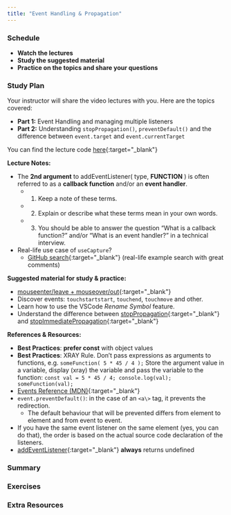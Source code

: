 ```yaml
---
title: "Event Handling & Propagation"
---
```


### Schedule

  - **Watch the lectures**
  - **Study the suggested material**
  - **Practice on the topics and share your questions**

### Study Plan

  Your instructor will share the video lectures with you. Here are the topics covered:

  - **Part 1:** Event Handling and managing multiple listeners
  - **Part 2:** Understanding `stopPropagation()`, `preventDefault()` and the difference between `event.target` and `event.currentTarget`

  You can find the lecture code [here](https://github.com/in-tech-gration/WDX-180/blob/main/curriculum/week16/assets/code/day01/index.html){:target="_blank"}

  **Lecture Notes:**

  - The **2nd argument** to addEventListener( type, **FUNCTION** ) is often referred to as a **callback function** and/or an **event handler**.  
    - 1) Keep a note of these terms. 
    - 2) Explain or describe what these terms mean in your own words. 
    - 3) You should be able to answer the question “What is a callback function?” and/or “What is an event handler?” in a technical interview.  
  - Real-life use case of `useCapture`?  
    - [GitHub search](https://github.com/HumanSignal/label-studio/blob/fb8eddd5a9f6d92b68a74f44bda61207b574291d/web/libs/editor/src/tools/MagicWand.js#L262){:target="_blank"} (real-life example search with great comments)  

  **Suggested material for study & practice:**

  - [mouseenter/leave + mouseover/out](https://javascript.info/mousemove-mouseover-mouseout-mouseenter-mouseleave){:target="_blank"}   
  - Discover events: `touchstartstart`, `touchend`, `touchmove` and other.  
  - Learn how to use the VSCode *Rename Symbol* feature.  
  - Understand the difference between [stopPropagation](https://developer.mozilla.org/en-US/docs/Web/API/Event/stopPropagation){:target="_blank"} and [stopImmediatePropagation](https://developer.mozilla.org/en-US/docs/Web/API/Event/stopImmediatePropagation){:target="_blank"} 

  **References & Resources:**

  - **Best Practices**: **prefer const** with object values  
  - **Best Practices**: XRAY Rule. Don’t pass expressions as arguments to functions, e.g. `someFunction( 5 * 45 / 4 );` Store the argument value in a variable, display (xray) the variable and pass the variable to the function: `const val = 5 * 45 / 4; console.log(val); someFunction(val);`  
  - [Events Reference (MDN)](https://developer.mozilla.org/en-US/docs/Web/Events){:target="_blank"}  
  - `event.preventDefault()`: in the case of an `<a\>` tag, it prevents the redirection.  
    - The default behaviour that will be prevented differs from element to element and from event to event.  
  - If you have the same event listener on the same element (yes, you can do that), the order is based on the actual source code declaration of the listeners.   
  - [addEventListener](https://developer.mozilla.org/en-US/docs/Web/API/EventTarget/addEventListener#return_value){:target="_blank"} **always** returns undefined

### Summary

### Exercises

### Extra Resources